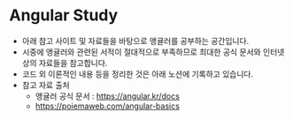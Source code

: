 # Angular Study
- 아래 참고 사이트 및 자료들을 바탕으로 앵귤러를 공부하는 공간입니다.
- 시중에 앵귤러와 관련된 서적이 절대적으로 부족하므로 최대한 공식 문서와 인터넷 상의 자료들을 참고합니다.
- 코드 외 이론적인 내용 등을 정리한 것은 아래 노션에 기록하고 있습니다.
- 참고 자료 출처
    - 앵귤러 공식 문서 : https://angular.kr/docs
    - https://poiemaweb.com/angular-basics